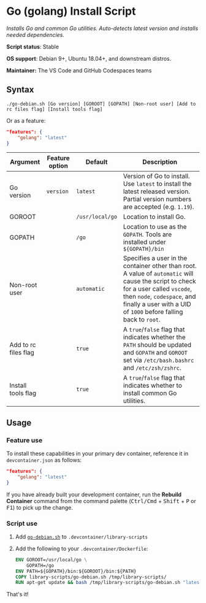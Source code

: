 # Go (golang) Install Script

*Installs Go and common Go utilities. Auto-detects latest version and installs needed dependencies.*

**Script status**: Stable

**OS support**: Debian 9+, Ubuntu 18.04+, and downstream distros.

**Maintainer:** The VS Code and GitHub Codespaces teams

## Syntax

```text
./go-debian.sh [Go version] [GOROOT] [GOPATH] [Non-root user] [Add to rc files flag] [Install tools flag]
```

Or as a feature:

```json
"features": {
    "golang": "latest"
}
```

|Argument|Feature option|Default|Description|
|--------|--------------|-------|-----------|
|Go version|`version` | `latest`| Version of Go to install. Use `latest` to install the latest released version. Partial version numbers are accepted (e.g. `1.19`).|
|GOROOT| | `/usr/local/go`| Location to install Go. |
|GOPATH| | `/go`| Location to use as the `GOPATH`. Tools are installed under `${GOPATH}/bin` |
|Non-root user| | `automatic`| Specifies a user in the container other than root. A value of `automatic` will cause the script to check for a user called `vscode`, then `node`, `codespace`, and finally a user with a UID of `1000` before falling back to `root`. |
| Add to rc files flag | | `true` | A `true`/`false` flag that indicates whether the `PATH` should be updated and `GOPATH` and `GOROOT` set via `/etc/bash.bashrc` and `/etc/zsh/zshrc`. |
| Install tools flag | | `true` | A `true`/`false` flag that indicates whether to install common Go utilities. |

## Usage

### Feature use

To install these capabilities in your primary dev container, reference it in `devcontainer.json` as follows:

```json
"features": {
    "golang": "latest"
}
```

If you have already built your development container, run the **Rebuild Container** command from the command palette (<kbd>Ctrl/Cmd</kbd> + <kbd>Shift</kbd> + <kbd>P</kbd> or <kbd>F1</kbd>) to pick up the change.

### Script use

1. Add [`go-debian.sh`](../go-debian.sh) to `.devcontainer/library-scripts`

2. Add the following to your `.devcontainer/Dockerfile`:

    ```Dockerfile
    ENV GOROOT=/usr/local/go \
        GOPATH=/go
    ENV PATH=${GOPATH}/bin:${GOROOT}/bin:${PATH}
    COPY library-scripts/go-debian.sh /tmp/library-scripts/
    RUN apt-get update && bash /tmp/library-scripts/go-debian.sh "latest" "${GOROOT}" "${GOPATH}"
    ```

That's it!

